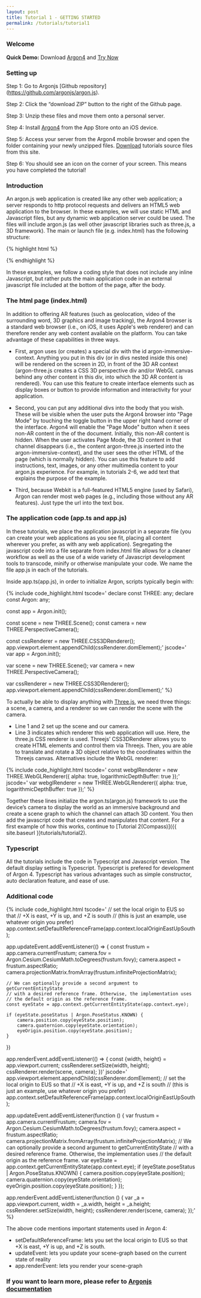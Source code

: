 ```yaml
---
layout: post
title: Tutorial 1 - GETTING STARTED
permalink: /tutorials/tutorial1
---
```


### Welcome
**Quick Demo:**
Download [Argon4](https://itunes.apple.com/us/app/argon4/id944297993?ls=1&mt=8) and [Try Now](Argon4://tutorials.argonjs.io/code/tutorials/tutorial1)

### Setting up

Step 1: Go to Argonjs [Github repository] (https://github.com/argonjs/argon.js).

Step 2: Click the “download ZIP” button to the right of the Github page.

Step 3: Unzip these files and move them onto a personal server.

Step 4: Install [Argon4](https://itunes.apple.com/us/app/argon4/id944297993?ls=1&mt=8)  from the App Store onto an iOS device.

Step 5: Access your server from the Argon4 mobile browser and open the folder containing your newly unzipped files. <a href = "code.zip">Download</a> tutorials source files from this site.

Step 6: You should see an icon on the corner of your screen. This means you have completed the tutorial!

### Introduction

An argon.js web application is created like any other web application; a server responds to http protocol requests and delivers an HTML5 web application to the browser. In these examples, we will use static HTML and Javascript files, but any dynamic web application server could be used. The files will include argon.js (as well other javascript libraries such as three.js, a 3D framework). The main or launch file (e.g. index.html) has the following structure:

{% highlight html %}
</html>
<meta name="viewport" content="width=device-width, user-scalable=no, minimum-scale=1.0, maximum-scale=1.0">

<script src="../resources/lib/three.min.js"></script>
<script src="../resources/lib/CSS3DRenderer.js"></script>
<script src="../resources/lib/argon.umd.js"></script>

<!-- style sheets for styling the elements in the body -->
<link rel="stylesheet" type="text/css" href="style.css">

<body>
    <div id="argon-immersive-context">
         <!--any html for interface elements etc.
          that will appear on the screen in AR mode-->
    </div>
    <div>
        <!--one or more divs that you want
        to appear in "page mode" described below-->
    </div>
</body>

<!--application javascript code-->
<script src="app.js"></script>

</html>

{% endhighlight %}

In these examples, we follow a coding style that does not include any inline Javascript, but rather puts the main application code in an external javascript file included at the bottom of the page, after the body.

### The html page (index.html)

In addition to offering AR features (such as geolocation, video of the surrounding word, 3D graphics and image tracking), the Argon4 browser is a standard web browser (i.e., on iOS, it uses Apple's web renderer) and can therefore render any web content available on the platform. You can take advantage of these capabilities in three ways.

* First, argon uses (or creates) a special div with the id argon-immersive-context. Anything you put in this div (or in divs nested inside this one) will be rendered on the screen in 2D, in front of the 3D AR context (argon-three.js creates a CSS 3D perspective div and/or WebGL canvas behind any other content in this div, into which the 3D AR content is rendered). You can use this feature to create interface elements such as display boxes or button to provide information and interactivity for your application.

* Second, you can put any additional divs into the body that you wish. These will be visible when the user puts the Argon4 browser into "Page Mode" by touching the toggle button in the upper right hand corner of the interface. Argon4 will enable the "Page Mode" button when it sees non-AR content in the <body></body> of the document. Initially, this non-AR content is hidden. When the user activates Page Mode, the 3D content in that channel disappears (i.e., the content argon-three.js inserted into the argon-immersive-context), and the user sees the other HTML of the page (which is normally hidden). You can use this feature to add instructions, text, images, or any other multimedia content to your argon.js experience. For example, in tutorials 2-6, we add text that explains the purpose of the example.

* Third, because Webkit is a full-featured HTML5 engine (used by Safari), Argon can render most web pages (e.g., including those without any AR features). Just type the url into the text box.

### The application code (app.ts and app.js)
In these tutorials, we place the application javascript in a separate file (you can create your web applications as you see fit, placing all content wherever you prefer, as with any web application). Segregating the javascript code into a file separate from index.html file allows for a cleaner workflow as well as the use of a wide variety of Javascript development tools to transcode, minify or otherwise manipulate your code. We name the file app.js in each of the tutorials.

Inside app.ts(app.js), in order to initialize Argon, scripts typically begin with:

{% include code_highlight.html
tscode='
declare const THREE: any;
declare const Argon: any;

const app = Argon.init();

const scene = new THREE.Scene();
const camera = new THREE.PerspectiveCamera();

const cssRenderer = new THREE.CSS3DRenderer();
app.viewport.element.appendChild(cssRenderer.domElement);'
jscode='
var app = Argon.init();

var scene = new THREE.Scene();
var camera = new THREE.PerspectiveCamera();

var cssRenderer = new THREE.CSS3DRenderer();
app.viewport.element.appendChild(cssRenderer.domElement);'
%}

To actually be able to display anything with [Three.js](http://threejs.org/docs/#Manual/Introduction/Creating_a_scene), we need three things: a scene, a camera, and a renderer so we can render the scene with the camera.

* Line 1 and 2 set up the scene and our camera.  
* Line 3 indicates which renderer this web application will use. Here, the three.js CSS renderer is used. Threejs’ CSS3DRenderer allows you to create HTML elements and control them via Threejs. Then, you are able to translate and rotate a 3D object relative to the coordinates within the Threejs canvas.
Alternatives include the WebGL renderer:

{% include code_highlight.html
tscode='
const webglRenderer = new THREE.WebGLRenderer({ alpha: true, logarithmicDepthBuffer: true });'
jscode='
var webglRenderer = new THREE.WebGLRenderer({ alpha: true, logarithmicDepthBuffer: true });'
%}

Together these lines initialize the argon.ts(argon.js) framework to use the device’s camera to display the world as an immersive background and create a scene graph to which the channel can attach 3D content.  You then add the javascript code that creates and manipulates that content. For a first example of how this works, continue to [Tutorial 2(Compass)]({{ site.baseurl }}tutorials/tutorial2).

### Typescript
All the tutorials include the code in Typescript and Javascript version. The default display setting is Typescript.
Typescript is prefered for development of Argon 4. Typescript has various advantages such as simple constructor, auto declaration feature, and ease of use. 

### Additional code
{% include code_highlight.html
tscode='
// set the local origin to EUS so that 
// +X is east, +Y is up, and +Z is south 
// (this is just an example, use whatever origin you prefer)
app.context.setDefaultReferenceFrame(app.context.localOriginEastUpSouth);

app.updateEvent.addEventListener(() => {
    const frustum = app.camera.currentFrustum;
    camera.fov = Argon.Cesium.CesiumMath.toDegrees(frustum.fovy);
    camera.aspect = frustum.aspectRatio;
    camera.projectionMatrix.fromArray(frustum.infiniteProjectionMatrix);

    // We can optionally provide a second argument to getCurrentEntityState
    // with a desired reference frame. Otherwise, the implementation uses
    // the default origin as the reference frame. 
    const eyeState = app.context.getCurrentEntityState(app.context.eye);

    if (eyeState.poseStatus | Argon.PoseStatus.KNOWN) {
        camera.position.copy(eyeState.position);
        camera.quaternion.copy(eyeState.orientation);
        eyeOrigin.position.copy(eyeState.position);
    }
})


app.renderEvent.addEventListener(() => {
    const {width, height} = app.viewport.current;
    cssRenderer.setSize(width, height);
    cssRenderer.render(scene, camera);
})'
jscode='
app.viewport.element.appendChild(cssRenderer.domElement);
// set the local origin to EUS so that 
// +X is east, +Y is up, and +Z is south 
// (this is just an example, use whatever origin you prefer)
app.context.setDefaultReferenceFrame(app.context.localOriginEastUpSouth);

app.updateEvent.addEventListener(function () {
    var frustum = app.camera.currentFrustum;
    camera.fov = Argon.Cesium.CesiumMath.toDegrees(frustum.fovy);
    camera.aspect = frustum.aspectRatio;
    camera.projectionMatrix.fromArray(frustum.infiniteProjectionMatrix);
    // We can optionally provide a second argument to getCurrentEntityState
    // with a desired reference frame. Otherwise, the implementation uses
    // the default origin as the reference frame. 
    var eyeState = app.context.getCurrentEntityState(app.context.eye);
    if (eyeState.poseStatus | Argon.PoseStatus.KNOWN) {
        camera.position.copy(eyeState.position);
        camera.quaternion.copy(eyeState.orientation);
        eyeOrigin.position.copy(eyeState.position);
    }
});


app.renderEvent.addEventListener(function () {
    var _a = app.viewport.current, width = _a.width, height = _a.height;
    cssRenderer.setSize(width, height);
    cssRenderer.render(scene, camera);
});'
%}


The above code mentions important statements used in Argon 4:

* setDefaultReferenceFrame: lets you set the local origin to EUS so that +X is east, +Y is up, and +Z is  south.
* updateEvent: lets you update your scene-graph based on the current state of reality
* app.renderEvent: lets you render your scene-graph

### If you want to learn more, please refer to [Argonjs documentation](http://argonjs.io/argon/index.html)



